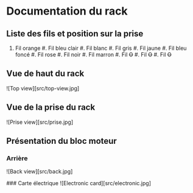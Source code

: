 # Documentation du rack

## Liste des fils et position sur la prise

1. Fil orange
#. Fil bleu clair
#. Fil blanc
#. Fil gris
#. Fil jaune
#. Fil bleu foncé
#. Fil rose
#. Fil noir
#. Fil marron
#. Fil ~~O~~
#. Fil ~~O~~
#. Fil ~~O~~

## Vue de haut du rack
![Top view][src/top-view.jpg]

## Vue de la prise du rack
![Prise view][src/prise.jpg]

## Présentation du bloc moteur

### Arrière
![Back view][src/back.jpg]

### Carte électrique
![Electronic card][src/electronic.jpg]
